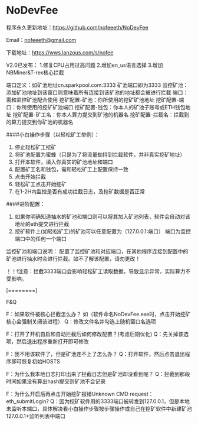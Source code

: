 # NoDevFee
程序永久更新地址：https://github.com/nofeeeth/NoDevFee

Email：nofeeeth@gmail.com

下载地址：https://wws.lanzous.com/s/nofee

V2.0已发布：
1.修复CPU占用过高问题
2.增加en_us语言选择
3.增加NBMiner&T-rex核心拦截


端口定义：如矿池地址cn.sparkpool.com:3333 矿池端口即为3333
监控矿池：添加矿池地址到该窗口则意味着所有连接到该矿池的地址都会被进行拦截
端口：需和监控矿池配合使用
挖矿配置-矿池：你所使用的挖矿矿池地址
挖矿配置-端口：你所使用的挖矿矿池端口
挖矿配置-钱包：你本人的矿池子账号或ETH钱包地址
挖矿配置-矿工名：你本人算力提交到矿池的机器名
挖矿配置-拦截名：拦截到的算力提交到你矿池的机器名

####小白操作步骤（以轻松矿工举例）：
1. 停止轻松矿工挖矿
2. 将矿池配置为蜜蜂（只是为了将流量劫持到拦截软件，并非真实挖矿地址）
3. 打开本软件，填入你真实的矿池地址和端口
4. 配置矿工名和钱包，需和轻松矿工上配置保持一致
5. 点击开始拦截
6. 轻松矿工点击开始挖矿
7. 在1-2H内监控是否有成功拦截日志，及挖矿数据是否正常

####进阶配置：
1. 如果你明确知道抽水的矿池和端口则可以将其加入矿池列表，软件会自动对该地址的eth提交进行拦截
2. 挖矿软件上(如轻松矿工)的矿池可以任意配置为（127.0.0.1:端口） 端口为监控端口中的任何一个端口

监控矿池和端口说明：
配置了监控矿池和对应端口，在其他程序连接到配置中的矿池进行抽水时会进行拦截。如不了解该配置，请勿更改！

！！!注意：拦截3333端口会影响轻松矿工读取数据，导致显示异常，实际算力不受影响。

[========]

F&Q

F：如果软件被核心拦截怎么办？ 如（软件命名NoDevFee.exe时，点击开始挖矿核心会强制关闭该进程）
Q：修改文件名并勾选上随机窗口名选项

F：打开了开机自启和自动拦截后如何修改配置？(考虑后期优化)
Q：先关掉该选项，然后退出程序重新打开即可修改

F：我不用该软件了，但是矿池连不上了怎么办？
Q：打开软件，然后点击退出程序即可恢复初始HOSTS

F：为什么我本地日志打印出来了拦截日志但是矿池却没看到呢？
Q：拦截到那段时间如果没有算出hash提交则矿池不会记录

F：为什么开启后再点击开始挖矿报错Unknown CMD request：eth_submitLogin?
Q：因为挖矿软件用的3333端口被转发到127.0.0.1，但是本地未监听本端口，具体解决看小白操作步骤按步骤操作或自己在挖矿软件中新建矿池127.0.0.1+监听列表中端口
